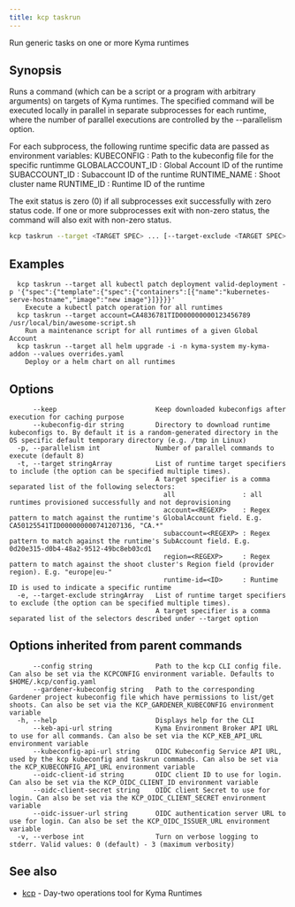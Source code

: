 ```yaml
---
title: kcp taskrun
---
```

Run generic tasks on one or more Kyma runtimes

## Synopsis

Runs a command (which can be a script or a program with arbitrary arguments) on targets of Kyma runtimes.
The specified command will be executed locally in parallel in separate subprocesses for each runtime, where the number of parallel executions are controlled by the --parallelism option.

For each subprocess, the following runtime specific data are passed as environment variables:
  KUBECONFIG       : Path to the kubeconfig file for the specific runtimme
  GLOBALACCOUNT_ID : Global Account ID of the runtime
  SUBACCOUNT_ID    : Subaccount ID of the runtime
  RUNTIME_NAME     : Shoot cluster name
  RUNTIME_ID       : Runtime ID of the runtime

The exit status is zero (0) if all subprocesses exit successfully with zero status code. If one or more subprocesses exit with non-zero status, the command will also exit with non-zero status.

```bash
kcp taskrun --target <TARGET SPEC> ... [--target-exclude <TARGET SPEC> ...] COMMAND [ARGS ...] [flags]
```

## Examples

```
  kcp taskrun --target all kubectl patch deployment valid-deployment -p '{"spec":{"template":{"spec":{"containers":[{"name":"kubernetes-serve-hostname","image":"new image"}]}}}}'
    Execute a kubectl patch operation for all runtimes
  kcp taskrun --target account=CA4836781TID000000000123456789 /usr/local/bin/awesome-script.sh
    Run a maintenance script for all runtimes of a given Global Account
  kcp taskrun --target all helm upgrade -i -n kyma-system my-kyma-addon --values overrides.yaml
    Deploy or a helm chart on all runtimes
```

## Options

```
      --keep                         Keep downloaded kubeconfigs after execution for caching purpose
      --kubeconfig-dir string        Directory to download runtime kubeconfigs to. By default it is a random-generated directory in the OS specific default temporary directory (e.g. /tmp in Linux)
  -p, --parallelism int              Number of parallel commands to execute (default 8)
  -t, --target stringArray           List of runtime target specifiers to include (the option can be specified multiple times).
                                     A target specifier is a comma separated list of the following selectors:
                                       all                 : all runtimes provisioned successfully and not deprovisioning
                                       account=<REGEXP>    : Regex pattern to match against the runtime's GlobalAccount field. E.g. CA50125541TID000000000741207136, "CA.*"
                                       subaccount=<REGEXP> : Regex pattern to match against the runtime's SubAccount field. E.g. 0d20e315-d0b4-48a2-9512-49bc8eb03cd1
                                       region=<REGEXP>     : Regex pattern to match against the shoot cluster's Region field (provider region). E.g. "europe|eu-"
                                       runtime-id=<ID>     : Runtime ID is used to indicate a specific runtime
  -e, --target-exclude stringArray   List of runtime target specifiers to exclude (the option can be specified multiple times).
                                     A target specifier is a comma separated list of the selectors described under --target option
```

## Options inherited from parent commands

```
      --config string                Path to the kcp CLI config file. Can also be set via the KCPCONFIG environment variable. Defaults to $HOME/.kcp/config.yaml
      --gardener-kubeconfig string   Path to the corresponding Gardener project kubeconfig file which have permissions to list/get shoots. Can also be set via the KCP_GARDENER_KUBECONFIG environment variable
  -h, --help                         Displays help for the CLI
      --keb-api-url string           Kyma Environment Broker API URL to use for all commands. Can also be set via the KCP_KEB_API_URL environment variable
      --kubeconfig-api-url string    OIDC Kubeconfig Service API URL, used by the kcp kubeconfig and taskrun commands. Can also be set via the KCP_KUBECONFIG_API_URL environment variable
      --oidc-client-id string        OIDC client ID to use for login. Can also be set via the KCP_OIDC_CLIENT_ID environment variable
      --oidc-client-secret string    OIDC client Secret to use for login. Can also be set via the KCP_OIDC_CLIENT_SECRET environment variable
      --oidc-issuer-url string       OIDC authentication server URL to use for login. Can also be set the KCP_OIDC_ISSUER_URL environment variable
  -v, --verbose int                  Turn on verbose logging to stderr. Valid values: 0 (default) - 3 (maximum verbosity)
```

## See also

* [kcp](kcp.md)	 - Day-two operations tool for Kyma Runtimes

